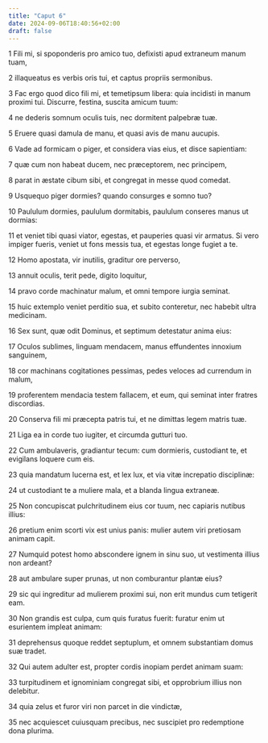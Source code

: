 ```yaml
---
title: "Caput 6"
date: 2024-09-06T18:40:56+02:00
draft: false
---
```




1 Fili mi, si spoponderis pro amico tuo, defixisti apud extraneum manum tuam,

2 illaqueatus es verbis oris tui, et captus propriis sermonibus.

3 Fac ergo quod dico fili mi, et temetipsum libera: quia incidisti in manum proximi tui. Discurre, festina, suscita amicum tuum:

4 ne dederis somnum oculis tuis, nec dormitent palpebræ tuæ.

5 Eruere quasi damula de manu, et quasi avis de manu aucupis.

6 Vade ad formicam o piger, et considera vias eius, et disce sapientiam:

7 quæ cum non habeat ducem, nec præceptorem, nec principem,

8 parat in æstate cibum sibi, et congregat in messe quod comedat.

9 Usquequo piger dormies? quando consurges e somno tuo?

10 Paululum dormies, paululum dormitabis, paululum conseres manus ut dormias:

11 et veniet tibi quasi viator, egestas, et pauperies quasi vir armatus. Si vero impiger fueris, veniet ut fons messis tua, et egestas longe fugiet a te.

12 Homo apostata, vir inutilis, graditur ore perverso,

13 annuit oculis, terit pede, digito loquitur,

14 pravo corde machinatur malum, et omni tempore iurgia seminat.

15 huic extemplo veniet perditio sua, et subito conteretur, nec habebit ultra medicinam.

16 Sex sunt, quæ odit Dominus, et septimum detestatur anima eius:

17 Oculos sublimes, linguam mendacem, manus effundentes innoxium sanguinem,

18 cor machinans cogitationes pessimas, pedes veloces ad currendum in malum,

19 proferentem mendacia testem fallacem, et eum, qui seminat inter fratres discordias.

20 Conserva fili mi præcepta patris tui, et ne dimittas legem matris tuæ.

21 Liga ea in corde tuo iugiter, et circumda gutturi tuo.

22 Cum ambulaveris, gradiantur tecum: cum dormieris, custodiant te, et evigilans loquere cum eis.

23 quia mandatum lucerna est, et lex lux, et via vitæ increpatio disciplinæ:

24 ut custodiant te a muliere mala, et a blanda lingua extraneæ.

25 Non concupiscat pulchritudinem eius cor tuum, nec capiaris nutibus illius:

26 pretium enim scorti vix est unius panis: mulier autem viri pretiosam animam capit.

27 Numquid potest homo abscondere ignem in sinu suo, ut vestimenta illius non ardeant?

28 aut ambulare super prunas, ut non comburantur plantæ eius?

29 sic qui ingreditur ad mulierem proximi sui, non erit mundus cum tetigerit eam.

30 Non grandis est culpa, cum quis furatus fuerit: furatur enim ut esurientem impleat animam:

31 deprehensus quoque reddet septuplum, et omnem substantiam domus suæ tradet.

32 Qui autem adulter est, propter cordis inopiam perdet animam suam:

33 turpitudinem et ignominiam congregat sibi, et opprobrium illius non delebitur.

34 quia zelus et furor viri non parcet in die vindictæ,

35 nec acquiescet cuiusquam precibus, nec suscipiet pro redemptione dona plurima.

